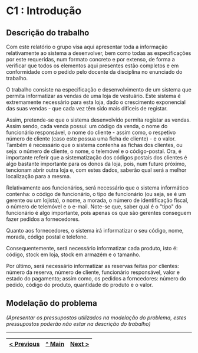 # C1 : Introdução


## Descrição do trabalho

Com este relatório o grupo visa aqui apresentar toda a informação relativamente ao sistema a desenvolver, bem como todas as especificações por este requeridas, num formato concreto e por extenso, de forma a verificar que todos os elementos aqui presentes estão completos e em conformidade com o pedido pelo docente da disciplina no enunciado do trabalho.

O trabalho consiste na especificação e desenvolvimento de um sistema que permita informatizar as vendas de uma loja de vestuário. Este sistema é extremamente necessário para esta loja, dado o crescimento exponencial das suas vendas - que cada vez têm sido mais difíceis de registar. 

Assim, pretende-se que o sistema desenvolvido permita registar as vendas. Assim sendo, cada venda possui: um código da venda, o nome do funcionário responsável, o nome do cliente - assim como, o respetivo número de cliente (caso este possua uma ficha de cliente) - e o valor. Também é necessário que o sistema contenha as fichas dos clientes, ou seja: o número de cliente, o nome, o telemóvel e o código-postal. Ora, é importante referir que a sistematização dos códigos postais dos clientes é algo bastante importante para os donos da loja, pois, num futuro próximo, tencionam abrir outra loja e, com estes dados, saberão qual será a melhor localização para a mesma. 

Relativamente aos funcionários, será necessário que o sistema informático contenha: o código de funcionário, o tipo de funcionário (ou seja, se é um gerente ou um lojista), o nome, a morada, o número de identificação fiscal, o número de telemóvel e o e-mail. Note-se que, saber qual é o "tipo" do funcionário é algo importante, pois apenas os que são gerentes conseguem fazer pedidos a fornecedores.

Quanto aos fornecedores, o sistema irá informatizar o seu código, nome, morada, código postal e telefone.

Consequentemente, será necessário informatizar cada produto, isto é: código, stock em loja, stock em armazém e o tamanho. 

Por último, será necessário informatizar as reservas feitas por clientes: número da reserva, número de cliente, funcionário responsável, valor e estado do pagamento; assim como, os pedidos a forncedores: número do pedido, código do produto, quantidade do produto e o valor. 

## Modelação do problema

_(Apresentar os pressupostos utilizados na modelação do problema, estes pressupostos poderão não estar na descrição do trabalho)_


---
[< Previous](REI00.md) | [^ Main](https://github.com/exemploTrabalho/reportSIBD/) | [Next >](REI02.md)
:--- | :---: | ---: 

